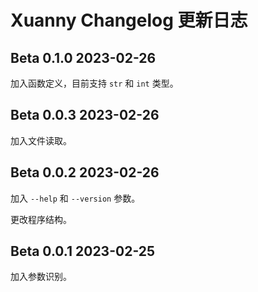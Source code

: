 # Xuanny Changelog 更新日志

## Beta 0.1.0 2023-02-26

加入函数定义，目前支持 `str` 和 `int` 类型。

## Beta 0.0.3 2023-02-26

加入文件读取。

## Beta 0.0.2 2023-02-26

加入 `--help` 和 `--version` 参数。

更改程序结构。

## Beta 0.0.1 2023-02-25

加入参数识别。
